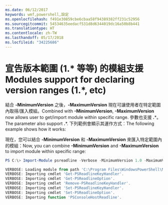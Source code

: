 ```yaml
---
ms.date: 06/12/2017
keywords: wmf,powershell,設定
ms.openlocfilehash: f491e30859cbe6cbaa58f94389382ff231c52956
ms.sourcegitcommit: 54534635eedacf531d8d6344019dc16a50b8b441
ms.translationtype: HT
ms.contentlocale: zh-TW
ms.lasthandoff: 05/17/2018
ms.locfileid: "34225686"
---
```

# <a name="modules-support-for-declaring-version-ranges-1-etc"></a><span data-ttu-id="7fa43-102">宣告版本範圍 (1.\* 等等) 的模組支援</span><span class="sxs-lookup"><span data-stu-id="7fa43-102">Modules support for declaring version ranges (1.\*, etc)</span></span>
<span data-ttu-id="7fa43-103">結合 **-MinimumVersion** 之後，**-MaximumVersion** 現在可讓使用者在特定範圍內取得/匯入模組。</span><span class="sxs-lookup"><span data-stu-id="7fa43-103">Combined with **-MinimumVersion**, **-MaximumVersion** now allows user to get/import module within specific range.</span></span> <span data-ttu-id="7fa43-104">參數也支援 **.**\*。</span><span class="sxs-lookup"><span data-stu-id="7fa43-104">The parameter also support **.**\*.</span></span> <span data-ttu-id="7fa43-105">下列範例會顯示其運作方式︰</span><span class="sxs-lookup"><span data-stu-id="7fa43-105">The following example shows how it works:</span></span>

<span data-ttu-id="7fa43-106">現在，您可以結合 **-MinimumVersion** 和 **-MaximumVersion** 來匯入特定範圍內的模組：</span><span class="sxs-lookup"><span data-stu-id="7fa43-106">Now, you can combine **-MinimumVersion** and **-MaximumVersion** to import module within specific range:</span></span>

```powershell
PS C:\> Import-Module psreadline -Verbose -MinimumVersion 1.0 -MaximumVersion 1.2.*

VERBOSE: Loading module from path 'C:\Program Files\WindowsPowerShell\Modules\psreadline\1.1\psreadline.psd1'.
VERBOSE: Importing cmdlet 'Get-PSReadlineKeyHandler'.
VERBOSE: Importing cmdlet 'Get-PSReadlineOption'.
VERBOSE: Importing cmdlet 'Remove-PSReadlineKeyHandler'.
VERBOSE: Importing cmdlet 'Set-PSReadlineKeyHandler'.
VERBOSE: Importing cmdlet 'Set-PSReadlineOption'.
VERBOSE: Importing function 'PSConsoleHostReadline'.
```
